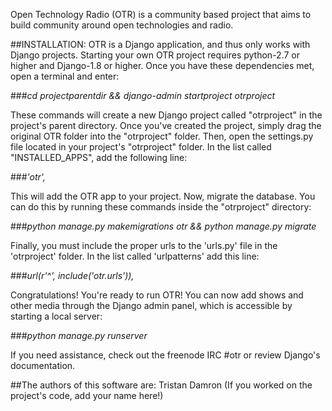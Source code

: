 Open Technology Radio (OTR) is a community based project that aims to build community around open technologies and radio.

##INSTALLATION:
OTR is a Django application, and thus only works with Django projects. Starting your own OTR project requires python-2.7 or higher and Django-1.8 or higher. Once you have these dependencies met, open a terminal and enter:

###*cd projectparentdir && django-admin startproject otrproject*

These commands will create a new Django project called "otrproject" in the project's parent directory.
Once you've created the project, simply drag the original OTR folder into the "otrproject" folder. Then, open the settings.py file located in your project's "otrproject" folder. In the list called "INSTALLED_APPS", add the following line:

###*'otr',*

This will add the OTR app to your project. Now, migrate the database. You can do this by running these commands inside the "otrproject" directory:

###*python manage.py makemigrations otr && python manage.py migrate*

Finally, you must include the proper urls to the 'urls.py' file in the 'otrproject' folder. In the list called 'urlpatterns' add this line:

###*url(r'^', include('otr.urls')),*

Congratulations! You're ready to run OTR! You can now add shows and other media through the Django admin panel, which is accessible by starting a local server:

###*python manage.py runserver*

If you need assistance, check out the freenode IRC #otr or review Django's documentation.

##The authors of this software are:
Tristan Damron
(If you worked on the project's code, add your name here!)

